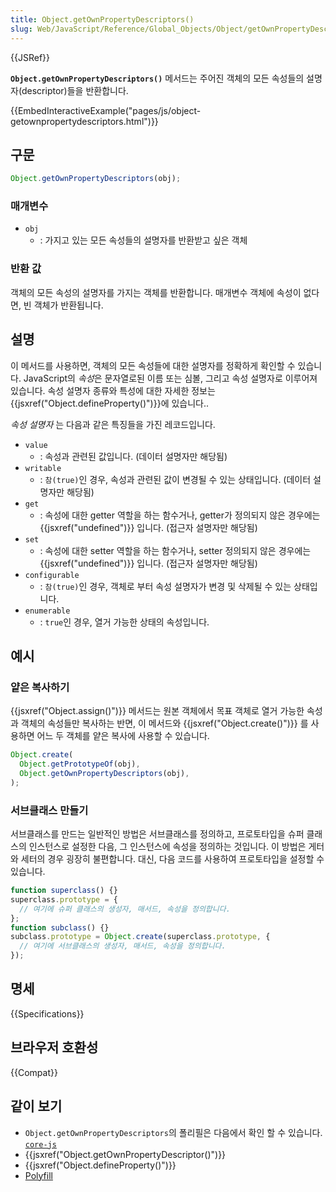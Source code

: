 ```yaml
---
title: Object.getOwnPropertyDescriptors()
slug: Web/JavaScript/Reference/Global_Objects/Object/getOwnPropertyDescriptors
---
```


{{JSRef}}

**`Object.getOwnPropertyDescriptors()`** 메서드는 주어진 객체의 모든 속성들의 설명자(descriptor)들을 반환합니다.

{{EmbedInteractiveExample("pages/js/object-getownpropertydescriptors.html")}}

## 구문

```js
Object.getOwnPropertyDescriptors(obj);
```

### 매개변수

- `obj`
  - : 가지고 있는 모든 속성들의 설명자를 반환받고 싶은 객체

### 반환 값

객체의 모든 속성의 설명자를 가지는 객체를 반환합니다. 매개변수 객체에 속성이 없다면, 빈 객체가 반환됩니다.

## 설명

이 메서드를 사용하면, 객체의 모든 속성들에 대한 설명자를 정확하게 확인할 수 있습니다.
JavaScript의 *속성*은 문자열로된 이름 또는 심볼, 그리고 속성 설명자로 이루어져 있습니다.
속성 설명자 종류와 특성에 대한 자세한 정보는 {{jsxref("Object.defineProperty()")}}에 있습니다..

_속성 설명자_ 는 다음과 같은 특징들을 가진 레코드입니다.

- `value`
  - : 속성과 관련된 값입니다. (데이터 설명자만 해당됨)
- `writable`
  - : `참(true)`인 경우, 속성과 관련된 값이 변경될 수 있는 상태입니다. (데이터 설명자만 해당됨)
- `get`
  - : 속성에 대한 getter 역할을 하는 함수거나, getter가 정의되지 않은 경우에는 {{jsxref("undefined")}} 입니다.
    (접근자 설명자만 해당됨)
- `set`
  - : 속성에 대한 setter 역할을 하는 함수거나, setter 정의되지 않은 경우에는 {{jsxref("undefined")}} 입니다.
    (접근자 설명자만 해당됨)
- `configurable`
  - : `참(true)`인 경우, 객체로 부터 속성 설명자가 변경 및 삭제될 수 있는 상태입니다.
- `enumerable`
  - : `true`인 경우, 열거 가능한 상태의 속성입니다.

## 예시

### 얕은 복사하기

{{jsxref("Object.assign()")}} 메서드는 원본 객체에서 목표 객체로 열거 가능한 속성과 객체의 속성들만 복사하는 반면,
이 메서드와 {{jsxref("Object.create()")}} 를 사용하면 어느 두 객체를 얕은 복사에 사용할 수 있습니다.

```js
Object.create(
  Object.getPrototypeOf(obj),
  Object.getOwnPropertyDescriptors(obj),
);
```

### 서브클래스 만들기

서브클래스를 만드는 일반적인 방법은 서브클래스를 정의하고, 프로토타입을 슈퍼 클래스의 인스턴스로 설정한 다음, 그 인스턴스에 속성을 정의하는 것입니다.
이 방법은 게터와 세터의 경우 굉장히 불편합니다. 대신, 다음 코드를 사용하여 프로토타입을 설정할 수 있습니다.

```js
function superclass() {}
superclass.prototype = {
  // 여기에 슈퍼 클래스의 생성자, 매서드, 속성을 정의합니다.
};
function subclass() {}
subclass.prototype = Object.create(superclass.prototype, {
  // 여기에 서브클래스의 생성자, 매서드, 속성을 정의합니다.
});
```

## 명세

{{Specifications}}

## 브라우저 호환성

{{Compat}}

## 같이 보기

- `Object.getOwnPropertyDescriptors`의 폴리필은 다음에서 확인 할 수 있습니다. [`core-js`](https://github.com/zloirock/core-js#ecmascript-object)
- {{jsxref("Object.getOwnPropertyDescriptor()")}}
- {{jsxref("Object.defineProperty()")}}
- [Polyfill](https://github.com/tc39/proposal-object-getownpropertydescriptors)
